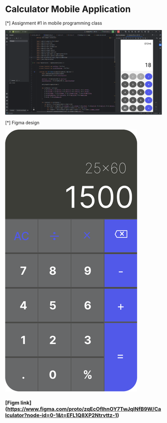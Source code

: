 # Calculator Mobile Application
[*] Assignment #1 in mobile programming class

![Screenshoot of the application](screen.png)

[*] Figma design 

![Figma design screen](figm-design.png)

### [Figm link] (https://www.figma.com/proto/zqEcOflhnOY7TwJqINfB9W/Calculator?node-id=0-1&t=EFL1Q8XP2Ntrvttz-1)
